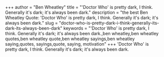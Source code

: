 +++
author = "Ben Wheatley"
title = "'Doctor Who' is pretty dark, I think. Generally it's dark; it's always been dark."
description = "the best Ben Wheatley Quote: 'Doctor Who' is pretty dark, I think. Generally it's dark; it's always been dark."
slug = "doctor-who-is-pretty-dark-i-think-generally-its-dark-its-always-been-dark"
keywords = "'Doctor Who' is pretty dark, I think. Generally it's dark; it's always been dark.,ben wheatley,ben wheatley quotes,ben wheatley quote,ben wheatley sayings,ben wheatley saying,quotes, sayings,quote, saying, motivation"
+++
'Doctor Who' is pretty dark, I think. Generally it's dark; it's always been dark.
